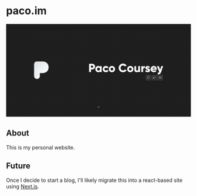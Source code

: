 # paco.im

![paco.sh Website Screenshot](./assets/screenshot.png)

## About

This is my personal website.

## Future

Once I decide to start a blog, I'll likely migrate this into a react-based site using [Next.js](https://nextjs.org).
